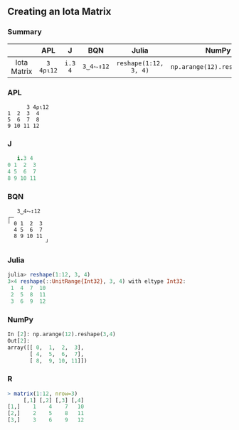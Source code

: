 ## Creating an Iota Matrix

### Summary

||APL|J|BQN|Julia|NumPy|R|
|:-:|:-:|:-:|:-:|:-:|:-:|:-:|
|Iota Matrix|`3 4⍴⍳12`|`i.3 4`|`3‿4⥊↕12`|`reshape(1:12, 3, 4)`|`np.arange(12).reshape(3,4)`|`matrix(1:12, nrow=3)`|

### APL
```apl
      3 4⍴⍳12
1  2  3  4
5  6  7  8
9 10 11 12
```

### J
```j
   i.3 4
0 1  2  3
4 5  6  7
8 9 10 11
```

### BQN
```bqn
   3‿4⥊↕12
┌─           
╵ 0 1  2  3  
  4 5  6  7  
  8 9 10 11  
            ┘
```

### Julia
```julia
julia> reshape(1:12, 3, 4)
3×4 reshape(::UnitRange{Int32}, 3, 4) with eltype Int32:
 1  4  7  10
 2  5  8  11
 3  6  9  12
```

### NumPy
```py
In [2]: np.arange(12).reshape(3,4)
Out[2]: 
array([[ 0,  1,  2,  3],
       [ 4,  5,  6,  7],
       [ 8,  9, 10, 11]])
```

### R
```r
> matrix(1:12, nrow=3)
     [,1] [,2] [,3] [,4]
[1,]    1    4    7   10
[2,]    2    5    8   11
[3,]    3    6    9   12
```
